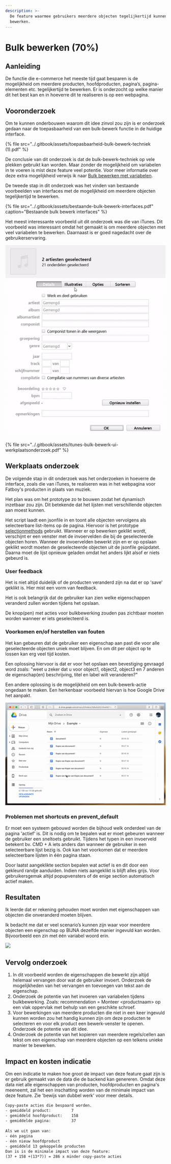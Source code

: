 ```yaml
---
description: >-
  De feature waarmee gebruikers meerdere objecten tegelijkertijd kunnen
  bewerken.
---
```


# Bulk bewerken \(70%\)

## Aanleiding

De functie die e-commerce het meeste tijd gaat besparen is de mogelijkheid om meerdere producten, hoofdproducten, pagina’s, pagina-elementen etc. tegelijkertijd te bewerken. Er is onderzocht op welke manier dit het best kan en in hoeverre dit te realiseren is op een webpagina. 

## Vooronderzoek

Om te kunnen onderbouwen waarom dit idee zinvol zou zijn is er onderzoek gedaan naar de toepasbaarheid van een bulk-bewerk functie in de huidige interface. 

{% file src="../.gitbook/assets/toepasbaarheid-bulk-bewerk-techniek \(1\).pdf" %}

De conclusie van dit onderzoek is dat 
de bulk-bewerk-techniek op vele plekken gebruikt kan worden. Maar zonder de mogelijkheid om variabelen in te voeren is mist deze feature veel potentie. Voor meer informatie over deze extra mogelijkheid verwijs ik naar [Bulk bewerken met variabelen](../prototypes/9.-bulk-bewerken-met-variabelen.md).

De tweede stap in dit onderzoek was het vinden van bestaande voorbeelden van interfaces met de mogelijkheid om meerdere objecten tegelijkertijd te bewerken. 

{% file src="../.gitbook/assets/bestaande-bulk-bewerk-interfaces.pdf" caption="Bestaande bulk bewerk interfaces" %}

Het meest interessante voorbeeld uit dit onderzoek was die van iTunes. Dit voorbeeld was interessant omdat het gemaakt is om meerdere objecten met veel variabelen te bewerken. Daarnaast is er goed nagedacht over de gebruikerservaring. 

![](../.gitbook/assets/itunes_bulkbewerkui.gif)

{% file src="../.gitbook/assets/itunes-bulk-bewerk-ui-werkplaatsonderzoek.pdf" %}

## Werkplaats onderzoek

De volgende stap in dit onderzoek was het onderzoeken in hoeverre de interface, zoals die van iTunes, te realiseren was in het webpagina voor Fatboy's producten in plaats van muziek. 

Het plan was om het prototype zo te bouwen zodat het dynamisch inzetbaar zou zijn. Dit betekende dat het lijsten met verschillende objecten aan moest kunnen.

Het script laadt een jsonfile in en toont alle objecten vervolgens als selecteerbare list-items op de pagina. Hiervoor is het prototype [selectionmethods](../prototypes/3.-selection-methods.md) gebruikt. Wanneer er op bewerken geklikt wordt, verschijnt er een venster met de invoervelden die bij de geselecteerde objecten horen. Wanneer de invoervelden bewerkt zijn en er op opslaan geklikt wordt moeten de geselecteerde objecten uit de jsonfile geüpdatet. Daarna moet de lijst opnieuw geladen omdat het anders lijkt alsof er niets gebeurd is.

### User feedback

Het is niet altijd duidelijk of de producten veranderd zijn na dat er op 'save' geklikt is. Hier mist een vorm van feedback.

Het is ook belangrijk dat de gebruiker kan zien welke eigenschappen veranderd zullen worden tijdens het opslaan. 

De knop\(pen\) met acties voor bulkbewerking zouden pas zichtbaar moeten worden wanneer er iets geselecteerd is. 

### Voorkomen en/of herstellen van fouten

Het kan gebeuren dat de gebruiker een eigenschap aan past die voor alle geselecteerde objecten uniek moet blijven. En om dit per object op te lossen kan erg veel tijd kosten. 

Een oplossing hiervoor is dat er voor het opslaan een bevestiging gevraagd word zoals: "weet u zeker dat u voor object1, object2, object3 en 7 anderen de eigenschap\(en\) beschrijving, titel en label wilt veranderen?"

Een andere oplossing is de mogelijkheid om een bulk-bewerk-actie ongedaan te maken. Een herkenbaar voorbeeld hiervan is hoe Google Drive het aanpakt. 

![](../.gitbook/assets/googledrive_undo.gif)

### Problemen met shortcuts en prevent\_default

Er moet een systeem gebouwd worden die bijhoud welk onderdeel van de pagina 'actief' is. Dit is nodig om te bepalen wat er moet gebeuren wanneer de gebruiker een sneltoets gebruikt. Tijdens het typen in een invoerveld betekent bv. CMD + A iets anders dan wanneer de gebruiker in een selecteerbare lijst bezig is. Ook kan het voorkomen dat er meerdere selecteerbare lijsten in één pagina staan. 

Door laatst aangeklikte section bepalen wat actief is en dit door een gekleurd randje aanduiden. Indien niets aangeklikt is blijft alles grijs. Voor gebruikersgemak altijd popupvensters of de enige section automatisch actief maken. 

## Resultaten

Ik leerde dat er rekening gehouden moet worden met eigenschappen van objecten die onveranderd moeten blijven. 

Ik bedacht me dat er veel scenario’s kunnen zijn waar voor meerdere objecten een eigenschap op BIJNA dezelfde manier ingevuld kan worden. Bijvoorbeeld een zin met één variabel woord erin. 

![](../.gitbook/assets/bulkbewerken.gif)

## Vervolg onderzoek

1. In dit voorbeeld worden de eigenschappen die bewerkt zijn altijd helemaal vervangen door wat de gebruiker invoert. Onderzoek de mogelijkheden van het vervangen en toevoegen van tekst aan de eigenschap. 
2. Onderzoek de potentie van het invoeren van variabelen tijdens bulkbewerking. Zoals: recommendation = Monteer &lt;productnaam&gt; op een vlak oppervlak met behulp van een geschikte schroef. 
3. Voor bewerkingen van meerdere producten die niet in een keer ingevuld kunnen worden zou het handig kunnen zijn om deze producten te selecteren en voor elk product een bewerk-venster te openen. Onderzoek de potentie van dit idee.
4. Onderzoek de potentie van het kopieren van meerdere regels/cellen aan tekst om een eigenschap van meerdere objecten op een telkens unieke manier te bewerken. 

## Impact en kosten indicatie

Om een indicatie te maken hoe groot de impact van deze feature gaat zijn is er gebruik gemaakt van de data die de backend kan genereren. Omdat deze data niet alle eigenschappen van producten, hoofdproducten en pagina's meeneemt, zal het een inschatting worden van de minimale impact van deze feature. Zie 'bewijs van dubbel werk' voor meer details.

```text
Copy-paste acties die bespaard worden.
- gemiddeld product:         7 
- gemiddeld hoofdproduct:    158 
- gemiddelde pagina:         37

Als we uit gaan van:
- één pagina 
- één nieuw hoofdproduct
- gemiddeld 13 gekoppelde producten 
Dan is is de minimale impact van deze feature: 
(37 + 158 +(13*7)) = 286 x minder copy-paste acties

```



